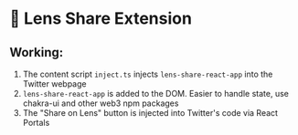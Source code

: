 # 🌿 Lens Share Extension

## Working:

1. The content script `inject.ts` injects `lens-share-react-app` into the Twitter webpage
2. `lens-share-react-app` is added to the DOM. Easier to handle state, use chakra-ui and other web3 npm packages
3. The "Share on Lens" button is injected into Twitter's code via React Portals
